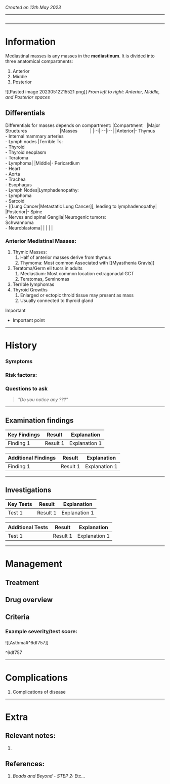*Created on 12th May 2023*

---
```toc
```
---

# Information
Mediastinal masses is any masses in the **mediastinum**. It is divided into three anatomical compartments:
1. Anterior
2. Middle
3. Posterior

![[Pasted image 20230512215521.png]]
*From left to right: Anterior, Middle, and Posterior spaces*

## Differentials
Differentials for masses depends on compartment:
|Compartment       |Major Structures            |Masses     |
|:-:|:--|:--|
|Anterior|- Thymus <br>- Internal mammary arteries <br>- Lymph nodes |Terrible Ts: <br>- Thyroid <br>- Thyroid neoplasm <br>- Teratoma <br>- Lymphoma|
|Middle|- Pericardium <br>- Heart <br>- Aorta <br>- Trachea <br>- Esophagus <br>- Lymph Nodes|Lymphadenopathy: <br>- Lymphoma <br>- Sarcoid <br>- [[Lung Cancer\|Metastatic Lung Cancer]], leading to lymphadenopathy|
|Posterior|- Spine <br>- Nerves and spinal Ganglia|Neurogenic tumors: <br> Schwannoma <br>- Neuroblastoma|
|  |  |  |

### Anterior Medistinal Masses:
1. Thymic Masses:
	1. Half of anterior masses derive from thymus
	2. Thymoma: Most common Associated with [[Myasthenia Gravis]]
2. Teratoma/Germ ell tuors in adults
	1. Mediastium: Most common location extragonadal GCT
	2. Teratomas, Seminomas
3. Terrible lymphomas
4. Thyroid Growths
	1. Enlarged or ectopic throid tissue may present as mass
	2. Usually connected to thyroid gland

> [!Important]
- Important point

--- 
# History
### Symptoms

### Risk factors:

### Questions to ask
>*"Do you notice any ???"*

---

## Examination findings
| Key Findings | Result   | Explanation   |
| ------------ | -------- | ------------- |
| Finding 1    | Result 1 | Explanation 1 |

| Additional Findings | Result   | Explanation   |
| ------------------- | -------- | ------------- |
| Finding 1           | Result 1 | Explanation 1 |

---

## Investigations
| Key Tests                 |Result| Explanation                                                                                                                                                     |
| ------------------------- | --- | --------------------------------------------------------------------------------------------------------------------------------------------------------------- |
| Test 1                    |Result 1| Explanation 1                                                                                                                                                        |

| Additional Tests               |  Result   | Explanation                |
| ------------------------------ | --- | --------------------- |
| Test 1                            |  Result 1   | Explanation 1 |

---

# Management
## Treatment

## Drug overview

## Criteria
### Example severity/test score:
![[Asthma#^6df757]]

^6df757

---

# Complications
1. Complications of disease

---

# Extra
## Relevant notes:
1. 
## References:
1. *Boads and Beyond - STEP 2:* Etc...